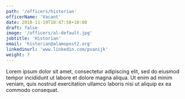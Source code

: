 ```yaml
---
path: '/officers/historian'
officerName: 'Vacant'
date: 2018-11-19T10:47:58+10:00
draft: false
image: '/officers/al-default.jpg'
jobtitle: 'Historian'
email: 'historian@alamopost2.org'
linkedinurl: 'www.linkedin.com/pvanijk'
weight: 7
---
```


Lorem ipsum dolor sit amet, consectetur adipiscing elit, sed do eiusmod tempor incididunt ut labore et dolore magna aliqua. Ut enim ad minim veniam, quis nostrud exercitation ullamco laboris nisi ut aliquip ex ea commodo consequat.